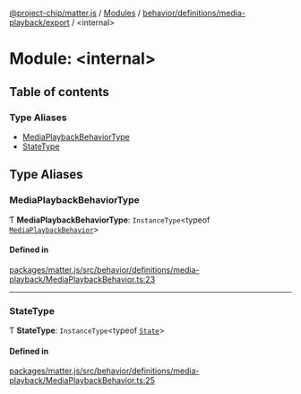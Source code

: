 [@project-chip/matter.js](../README.md) / [Modules](../modules.md) / [behavior/definitions/media-playback/export](behavior_definitions_media_playback_export.md) / \<internal\>

# Module: \<internal\>

## Table of contents

### Type Aliases

- [MediaPlaybackBehaviorType](behavior_definitions_media_playback_export._internal_.md#mediaplaybackbehaviortype)
- [StateType](behavior_definitions_media_playback_export._internal_.md#statetype)

## Type Aliases

### MediaPlaybackBehaviorType

Ƭ **MediaPlaybackBehaviorType**: `InstanceType`\<typeof [`MediaPlaybackBehavior`](behavior_definitions_media_playback_export.md#mediaplaybackbehavior)\>

#### Defined in

[packages/matter.js/src/behavior/definitions/media-playback/MediaPlaybackBehavior.ts:23](https://github.com/project-chip/matter.js/blob/6d3b6a5d957d88a9231d6ecab4bb41f8133112be/packages/matter.js/src/behavior/definitions/media-playback/MediaPlaybackBehavior.ts#L23)

___

### StateType

Ƭ **StateType**: `InstanceType`\<typeof [`State`](../classes/behavior_definitions_media_playback_export.MediaPlaybackServer.md#state-1)\>

#### Defined in

[packages/matter.js/src/behavior/definitions/media-playback/MediaPlaybackBehavior.ts:25](https://github.com/project-chip/matter.js/blob/6d3b6a5d957d88a9231d6ecab4bb41f8133112be/packages/matter.js/src/behavior/definitions/media-playback/MediaPlaybackBehavior.ts#L25)
